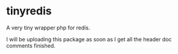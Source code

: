 tinyredis
=========

A very tiny wrapper php for redis.

I will be uploading this package as soon as I get all the header doc comments finished.

